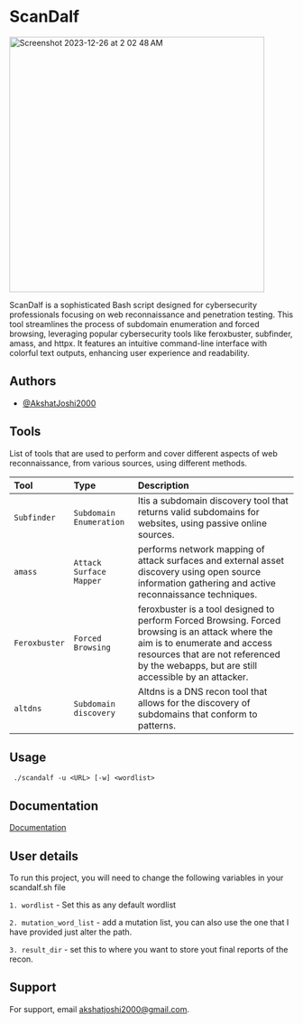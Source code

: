 
# ScanDalf

<img width="452" alt="Screenshot 2023-12-26 at 2 02 48 AM" src="https://github.com/AkshatJoshi2000/scandalf/assets/39386084/8fe2ab82-57bd-43b7-a7b0-91ab1abcc095" align=center>

ScanDalf is a sophisticated Bash script designed for cybersecurity professionals focusing on web reconnaissance and penetration testing. This tool streamlines the process of subdomain enumeration and forced browsing, leveraging popular cybersecurity tools like feroxbuster, subfinder, amass, and httpx. It features an intuitive command-line interface with colorful text outputs, enhancing user experience and readability.

## Authors

- [@AkshatJoshi2000](https://github.com/AkshatJoshi2000)


## Tools

List of tools that are used to perform and cover different aspects of web reconnaissance, from various sources, using different methods. 


| Tool | Type     | Description                |
| :-------- | :------- | :------------------------- |
| `Subfinder` | `Subdomain Enumeration`  | Itis a subdomain discovery tool that returns valid subdomains for websites, using passive online sources.|
| `amass`| `Attack Surface Mapper`| performs network mapping of attack surfaces and external asset discovery using open source information gathering and active reconnaissance techniques. |
| `Feroxbuster` | `Forced Browsing` | feroxbuster is a tool designed to perform Forced Browsing. Forced browsing is an attack where the aim is to enumerate and access resources that are not referenced by the webapps, but are still accessible by an attacker.|
|`altdns`|`Subdomain discovery`|Altdns is a DNS recon tool that allows for the discovery of subdomains that conform to patterns.|




## Usage

` ./scandalf -u <URL> [-w] <wordlist>`




## Documentation

[Documentation](https://linktodocumentation)


## User details

To run this project, you will need to change the following  variables in your scandalf.sh file

`1. wordlist` - Set this as any default wordlist

`2. mutation_word_list` - add a mutation list, you can also use the one that I have provided just alter the path.

`3. result_dir` - set this to where you want to store yout final reports of the recon. 


## Support

For support, email akshatjoshi2000@gmail.com.

